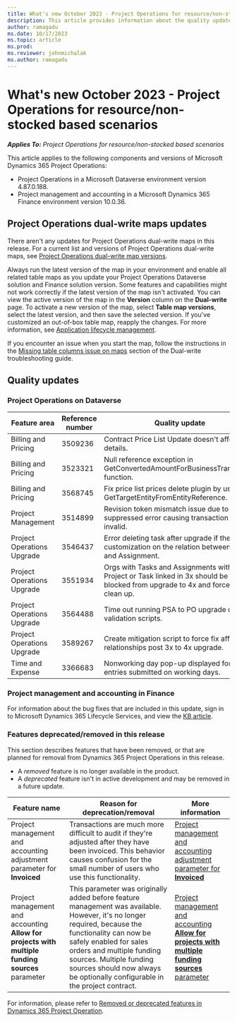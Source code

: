 ```yaml
---
title: What's new October 2023 - Project Operations for resource/non-stocked based scenarios
description: This article provides information about the quality updates that are available in the October 2023 release of Microsoft Dynamics 365 Project Operations for resource/non-stocked based scenarios.
author: ramagadu
ms.date: 10/17/2023
ms.topic: article
ms.prod:
ms.reviewer: johnmichalak 
ms.author: ramagadu
---
```


# What's new October 2023 - Project Operations for resource/non-stocked based scenarios

_**Applies To:** Project Operations for resource/non-stocked based scenarios_

This article applies to the following components and versions of Microsoft Dynamics 365 Project Operations:

- Project Operations in a Microsoft Dataverse environment version 4.87.0.188.
- Project management and accounting in a Microsoft Dynamics 365 Finance environment version 10.0.36.

## Project Operations dual-write maps updates

There aren't any updates for Project Operations dual-write maps in this release. For a current list and versions of Project Operations dual-write maps, see [Project Operations dual-write map versions](../environment/resource-dual-write-maps.md).

Always run the latest version of the map in your environment and enable all related table maps as you update your Project Operations Dataverse solution and Finance solution version. Some features and capabilities might not work correctly if the latest version of the map isn't activated. You can view the active version of the map in the **Version** column on the **Dual-write** page. To activate a new version of the map, select **Table map versions**, select the latest version, and then save the selected version. If you've customized an out-of-box table map, reapply the changes. For more information, see [Application lifecycle management](/dynamics365/fin-ops-core/dev-itpro/data-entities/dual-write/app-lifecycle-management).

If you encounter an issue when you start the map, follow the instructions in the [Missing table columns issue on maps](/dynamics365/fin-ops-core/dev-itpro/data-entities/dual-write/dual-write-troubleshooting-finops-upgrades#missing-table-columns-issue-on-maps) section of the Dual-write troubleshooting guide.

## Quality updates

### Project Operations on Dataverse

| Feature area | Reference number | Quality update |
| --- | --- | --- |
|Billing and Pricing|3509236|Contract Price List Update doesn't affect line details.|
|Billing and Pricing|3523321|Null reference exception in GetConvertedAmountForBusinessTransaction function.|
|Billing and Pricing|3568745|Fix price list prices delete plugin by using GetTargetEntityFromEntityReference.|
|Project Management|3514899|Revision token mismatch issue due to suppressed error causing transaction to be invalid.|
|Project Operations Upgrade|3546437|Error deleting task after upgrade if there's a customization on the relation between Task and Assignment.|
|Project Operations Upgrade|3551934|Orgs with Tasks and Assignments with no Project or Task linked in 3x should be blocked from upgrade to 4x and forced to clean up.|
|Project Operations Upgrade|3564488|Time out running PSA to PO upgrade data validation scripts.|
|Project Operations Upgrade|3589267|Create mitigation script to force fix affected relationships post 3x to 4x upgrade.|
|Time and Expense|3366683|Nonworking day pop-up displayed for time entries submitted on working days.|

### Project management and accounting in Finance

For information about the bug fixes that are included in this update, sign in to Microsoft Dynamics 365 Lifecycle Services, and view the [KB article](https://fix.lcs.dynamics.com/Issue/Details?bugId=831854).

### Features deprecated/removed in this release

This section describes features that have been removed, or that are planned for removal from Dynamics 365 Project Operations in this release.

- A _removed_ feature is no longer available in the product.
- A _deprecated_ feature isn't in active development and may be removed in a future update. 

| Feature name | Reason for deprecation/removal | More information |
| --- | --- | --- |
|Project management and accounting adjustment parameter for **Invoiced**|Transactions are much more difficult to audit if they're adjusted after they have been invoiced. This behavior causes confusion for the small number of users who use this functionality.|[Project management and accounting adjustment parameter for **Invoiced**](/dynamics365/project-operations/whats-new/removed-depreciated-features-project#project-management-and-accounting-adjustment-parameter-for-invoiced)|
|Project management and accounting **Allow for projects with multiple funding sources** parameter|This parameter was originally added before feature management was available. However, it's no longer required, because the functionality can now be safely enabled for sales orders and multiple funding sources. Multiple funding sources should now always be optionally configurable in the project contract.|[Project management and accounting **Allow for projects with multiple funding sources** parameter](/dynamics365/project-operations/whats-new/removed-depreciated-features-project#project-management-and-accounting-allow-for-projects-with-multiple-funding-sources-parameter)|

For information, please refer to [Removed or deprecated features in Dynamics 365 Project Operation](/dynamics365/project-operations/whats-new/removed-depreciated-features-project#project-management-and-accounting-use-adjustment-date-as-new-project-date-parameter).
